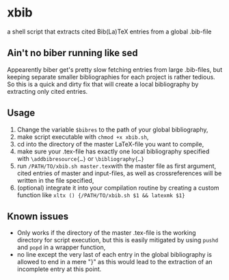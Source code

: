 # xbib
a shell script that extracts cited Bib(La)TeX entries from a global .bib-file

## Ain't no biber running like sed
Appearently biber get's pretty slow fetching entries from large .bib-files, 
but keeping separate smaller bibliographies for each project is rather tedious.
So this is a quick and dirty fix that will create a local bibliography by extracting only cited entries.

## Usage
1. Change the variable `$bibres` to the path of your global bibliography,
2. make script executable with `chmod +x xbib.sh`,
3. cd into the directory of the master LaTeX-file you want to compile,
4. make sure your .tex-file has exactly one local bibliography specified with `\addbibresource{…}` or `\bibliography{…}`
5. run `/PATH/TO/xbib.sh master.tex`with the master file as first argument, cited entries of master and input-files, 
as well as crossreferences will be written in the file specified,
6. (optional) integrate it into your compilation routine by creating a custom function like 
`xltx () {/PATH/TO/xbib.sh $1 && latexmk $1}`

## Known issues
* Only works if the directory of the master .tex-file is the working directory for script execution, 
but this is easily mitigated by using `pushd` and `popd` in a wrapper function,
* no line except the very last of each entry in the global bibliography is allowed to end in a mere "}" 
as this would lead to the extraction of an incomplete entry at this point.
